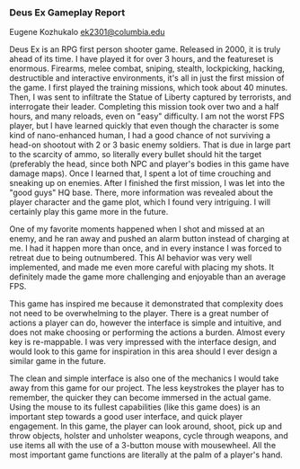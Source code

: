### Deus Ex Gameplay Report ###

Eugene Kozhukalo
ek2301@columbia.edu

Deus Ex is an RPG first person shooter game.  Released in 2000, it is truly ahead of its time.  I have played it for over 3 hours, and the featureset is enormous.  Firearms, melee combat, sniping, stealth, lockpicking, hacking, destructible and interactive environments, it's all in just the first mission of the game.  I first played the training missions, which took about 40 minutes.  Then, I was sent to infiltrate the Statue of Liberty captured by terrorists, and interrogate their leader.  Completing this mission took over two and a half hours, and many reloads, even on "easy" difficulty. I am not the worst FPS player, but I have learned quickly that even though the character is some kind of nano-enhanced human, I had a good chance of not surviving a head-on shootout with 2 or 3 basic enemy soldiers.  That is due in large part to the scarcity of ammo, so literally every bullet should hit the target (preferably the head, since both NPC and player's bodies in this game have damage maps).  Once I learned that, I spent a lot of time crouching and sneaking up on enemies.  After I finished the first mission, I was let into the "good guys" HQ base.  There, more information was revealed about the player character and the game plot, which I found very intriguing.  I will certainly play this game more in the future.

One of my favorite moments happened when I shot and missed at an enemy, and he ran away and pushed an alarm button instead of charging at me.  I had it happen more than once, and in every instance I was forced to retreat due to being outnumbered.  This AI behavior was very well implemented, and made me even more careful with placing my shots.  It definitely made the game more challenging and enjoyable than an average FPS.

This game has inspired me because it demonstrated that complexity does not need to be overwhelming to the player.  There is a great number of actions a player can do, however the interface is simple and intuitive, and does not make choosing or performing the actions a burden.  Almost every key is re-mappable.  I was very impressed with the interface design, and would look to this game for inspiration in this area should I ever design a similar game in the future.

The clean and simple interface is also one of the mechanics I would take away from this game for our project.  The less keystrokes the player has to remember, the quicker they can become immersed in the actual game.  Using the mouse to its fullest capabilities (like this game does) is an important step towards a good user interface, and quick player engagement.  In this game, the player can look around, shoot, pick up and throw objects, holster and unholster weapons, cycle through weapons, and use items all with the use of a 3-button mouse with mousewheel.  All the most important game functions are literally at the palm of a player's hand.